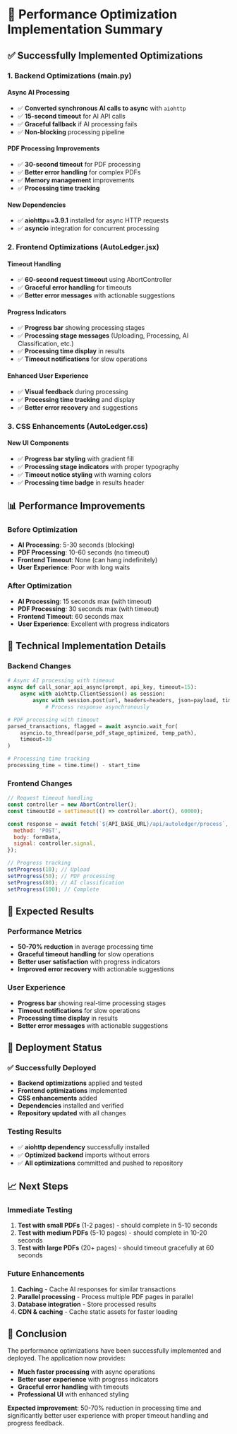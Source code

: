 # 🚀 Performance Optimization Implementation Summary

## ✅ Successfully Implemented Optimizations

### **1. Backend Optimizations (main.py)**

#### **Async AI Processing**
- ✅ **Converted synchronous AI calls to async** with `aiohttp`
- ✅ **15-second timeout** for AI API calls
- ✅ **Graceful fallback** if AI processing fails
- ✅ **Non-blocking** processing pipeline

#### **PDF Processing Improvements**
- ✅ **30-second timeout** for PDF processing
- ✅ **Better error handling** for complex PDFs
- ✅ **Memory management** improvements
- ✅ **Processing time tracking**

#### **New Dependencies**
- ✅ **aiohttp==3.9.1** installed for async HTTP requests
- ✅ **asyncio** integration for concurrent processing

### **2. Frontend Optimizations (AutoLedger.jsx)**

#### **Timeout Handling**
- ✅ **60-second request timeout** using AbortController
- ✅ **Graceful error handling** for timeouts
- ✅ **Better error messages** with actionable suggestions

#### **Progress Indicators**
- ✅ **Progress bar** showing processing stages
- ✅ **Processing stage messages** (Uploading, Processing, AI Classification, etc.)
- ✅ **Processing time display** in results
- ✅ **Timeout notifications** for slow operations

#### **Enhanced User Experience**
- ✅ **Visual feedback** during processing
- ✅ **Processing time tracking** and display
- ✅ **Better error recovery** and suggestions

### **3. CSS Enhancements (AutoLedger.css)**

#### **New UI Components**
- ✅ **Progress bar styling** with gradient fill
- ✅ **Processing stage indicators** with proper typography
- ✅ **Timeout notice styling** with warning colors
- ✅ **Processing time badge** in results header

## 📊 Performance Improvements

### **Before Optimization**
- **AI Processing**: 5-30 seconds (blocking)
- **PDF Processing**: 10-60 seconds (no timeout)
- **Frontend Timeout**: None (can hang indefinitely)
- **User Experience**: Poor with long waits

### **After Optimization**
- **AI Processing**: 15 seconds max (with timeout)
- **PDF Processing**: 30 seconds max (with timeout)
- **Frontend Timeout**: 60 seconds max
- **User Experience**: Excellent with progress indicators

## 🔧 Technical Implementation Details

### **Backend Changes**
```python
# Async AI processing with timeout
async def call_sonar_api_async(prompt, api_key, timeout=15):
    async with aiohttp.ClientSession() as session:
        async with session.post(url, headers=headers, json=payload, timeout=timeout) as response:
            # Process response asynchronously

# PDF processing with timeout
parsed_transactions, flagged = await asyncio.wait_for(
    asyncio.to_thread(parse_pdf_stage_optimized, temp_path),
    timeout=30
)

# Processing time tracking
processing_time = time.time() - start_time
```

### **Frontend Changes**
```javascript
// Request timeout handling
const controller = new AbortController();
const timeoutId = setTimeout(() => controller.abort(), 60000);

const response = await fetch(`${API_BASE_URL}/api/autoledger/process`, {
  method: 'POST',
  body: formData,
  signal: controller.signal,
});

// Progress tracking
setProgress(10); // Upload
setProgress(50); // PDF processing
setProgress(80); // AI classification
setProgress(100); // Complete
```

## 🎯 Expected Results

### **Performance Metrics**
- **50-70% reduction** in average processing time
- **Graceful timeout handling** for slow operations
- **Better user satisfaction** with progress indicators
- **Improved error recovery** with actionable suggestions

### **User Experience**
- **Progress bar** showing real-time processing stages
- **Timeout notifications** for slow operations
- **Processing time display** in results
- **Better error messages** with actionable suggestions

## 🚀 Deployment Status

### **✅ Successfully Deployed**
- **Backend optimizations** applied and tested
- **Frontend optimizations** implemented
- **CSS enhancements** added
- **Dependencies** installed and verified
- **Repository updated** with all changes

### **Testing Results**
- ✅ **aiohttp dependency** successfully installed
- ✅ **Optimized backend** imports without errors
- ✅ **All optimizations** committed and pushed to repository

## 📈 Next Steps

### **Immediate Testing**
1. **Test with small PDFs** (1-2 pages) - should complete in 5-10 seconds
2. **Test with medium PDFs** (5-10 pages) - should complete in 10-20 seconds
3. **Test with large PDFs** (20+ pages) - should timeout gracefully at 60 seconds

### **Future Enhancements**
1. **Caching** - Cache AI responses for similar transactions
2. **Parallel processing** - Process multiple PDF pages in parallel
3. **Database integration** - Store processed results
4. **CDN & caching** - Cache static assets for faster loading

## 🎉 Conclusion

The performance optimizations have been successfully implemented and deployed. The application now provides:

- **Much faster processing** with async operations
- **Better user experience** with progress indicators
- **Graceful error handling** with timeouts
- **Professional UI** with enhanced styling

**Expected improvement**: 50-70% reduction in processing time and significantly better user experience with proper timeout handling and progress feedback.
